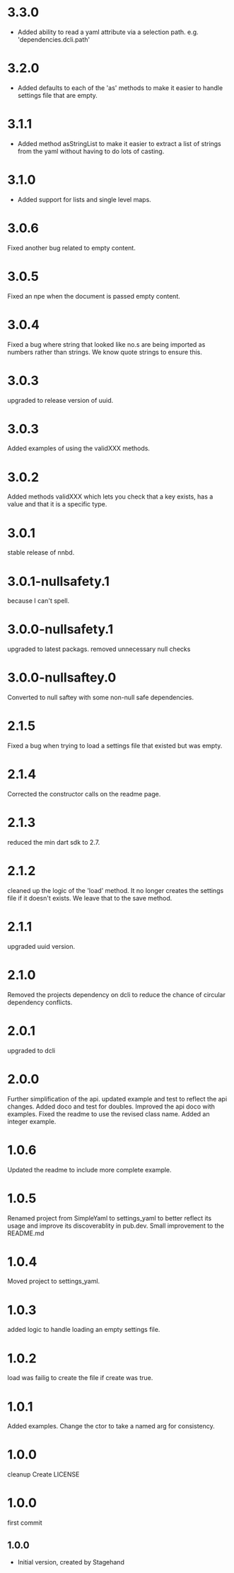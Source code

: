 # 3.3.0
- Added ability to read a yaml attribute via a selection path. e.g. 'dependencies.dcli.path'

# 3.2.0
- Added defaults to each of the 'as' methods to make it easier to handle settings file that are empty.

# 3.1.1
- Added method asStringList to make it easier to extract a list of strings from the yaml without having to do lots of casting.

# 3.1.0
- Added support for lists and single level maps.

# 3.0.6
Fixed another bug related to empty content.

# 3.0.5
Fixed an npe when the document is passed empty content.

# 3.0.4
Fixed a bug where string that looked like no.s are being imported as numbers rather than strings. We know quote strings to ensure this.

# 3.0.3
upgraded to release version of uuid.

# 3.0.3
Added examples of using the validXXX methods.

# 3.0.2
Added methods validXXX which lets you check that a key exists, has a value and that it is a specific type.

# 3.0.1
stable release of nnbd.

# 3.0.1-nullsafety.1
because I can't spell.

# 3.0.0-nullsafety.1
upgraded to latest packags.
removed unnecessary null checks


# 3.0.0-nullsaftey.0
Converted to null saftey with some non-null safe dependencies.

# 2.1.5
Fixed a bug when trying to load a settings file that existed but was empty.


# 2.1.4
Corrected the constructor calls on the readme page.

# 2.1.3
reduced the min dart sdk to 2.7.

# 2.1.2
cleaned up the logic of the 'load' method.
It no longer creates the settings file if it doesn't exists. We leave that to the save method.

# 2.1.1
upgraded uuid version.

# 2.1.0
Removed the projects dependency on dcli to reduce the chance of circular dependency conflicts.

# 2.0.1
upgraded to dcli

# 2.0.0
Further simplification of the api.
updated example and test to reflect the api changes. Added doco and test for doubles.
Improved the api doco with examples. 
Fixed the readme to use the revised class name. 
Added an integer example.

# 1.0.6
Updated the readme to include more complete example.

# 1.0.5
Renamed project from SimpleYaml to settings_yaml to better reflect its usage and improve its discoverablity in pub.dev.
Small improvement to the README.md

# 1.0.4
Moved project to settings_yaml.

# 1.0.3
added logic to handle loading an empty settings file.

# 1.0.2
load was failig to create the file if create was true.

# 1.0.1
Added examples.
Change the ctor to take a named arg for consistency.

# 1.0.0
cleanup
Create LICENSE

# 1.0.0 
first commit 
## 1.0.0

- Initial version, created by Stagehand
